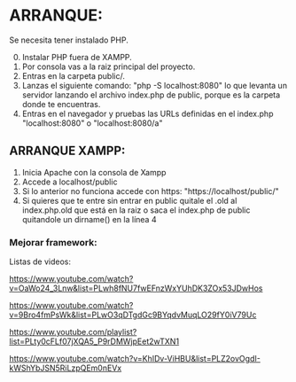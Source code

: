 # ARRANQUE:

Se necesita tener instalado PHP.

0. Instalar PHP fuera de XAMPP.
1. Por consola vas a la raiz principal del proyecto.
2. Entras en la carpeta public/.
3. Lanzas el siguiente comando: "php -S localhost:8080" lo que levanta un servidor lanzando el archivo index.php de public, porque es la carpeta donde te encuentras.
4. Entras en el navegador y pruebas las URLs definidas en el index.php "localhost:8080" o "localhost:8080/a"

## ARRANQUE XAMPP:

1. Inicia Apache con la consola de Xampp
2. Accede a localhost/public
3. Si lo anterior no funciona accede con https: "https://localhost/public/"
4. Si quieres que te entre sin entrar en public quitale el .old al index.php.old que está en la raiz o saca el index.php de public quitandole un dirname() en la línea 4

### Mejorar framework:

Listas de videos:

https://www.youtube.com/watch?v=OaWo24_3Lnw&list=PLwh8fNU7fwEFnzWxYUhDK3ZOx53JDwHos

https://www.youtube.com/watch?v=9Bro4fmPsWk&list=PLwO3qDTgdGc9BYqdvMuqLO29fY0iV79Uc

https://www.youtube.com/playlist?list=PLty0cFLf07jXQA5_P9rDMWjpEet2wTXN1

https://www.youtube.com/watch?v=KhIDv-ViHBU&list=PLZ2ovOgdI-kWShYbJSN5RiLzpQEm0nEVx
